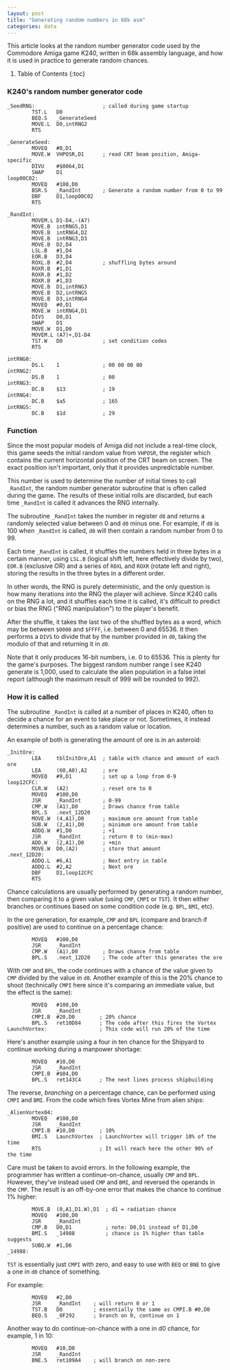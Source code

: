 ```yaml
---
layout: post
title: "Generating random numbers in 68k asm"
categories: data
---
```


This article looks at the random number generator code used by the Commodore
Amiga game K240, written in 68k assembly language, and how it is used in
practice to generate random chances.

1. Table of Contents
{:toc}

### K240's random number generator code

```assembly
_SeedRNG:                      ; called during game startup
        TST.L   D0
        BEQ.S   _GenerateSeed
        MOVE.L  D0,intRNG2
        RTS

_GenerateSeed:
        MOVEQ   #0,D1
        MOVE.W  VHPOSR,D1      ; read CRT beam position, Amiga-specific
        DIVU    #$0064,D1
        SWAP    D1
loop00C02:
        MOVEQ   #100,D0
        BSR.S   _RandInt       ; Generate a random number from 0 to 99
        DBF     D1,loop00C02
        RTS

_RandInt:
        MOVEM.L D1-D4,-(A7)
        MOVE.B  intRNG5,D1
        MOVE.B  intRNG4,D2
        MOVE.B  intRNG3,D3
        MOVE.B  D2,D4
        LSL.B   #1,D4
        EOR.B   D3,D4
        ROXL.B  #2,D4          ; shuffling bytes around
        ROXR.B  #1,D1
        ROXR.B  #1,D2
        ROXR.B  #1,D3
        MOVE.B  D1,intRNG3
        MOVE.B  D2,intRNG5
        MOVE.B  D3,intRNG4
        MOVEQ   #0,D1
        MOVE.W  intRNG4,D1
        DIVS    D0,D1
        SWAP    D1
        MOVE.W  D1,D0
        MOVEM.L (A7)+,D1-D4
        TST.W   D0             ; set condition codes
        RTS

intRNG0:
        DS.L    1              ; 00 00 00 00
intRNG2:
        DS.B    1              ; 00
intRNG3:
        DC.B    $13            ; 19
intRNG4:
        DC.B    $a5            ; 165
intRNG5:
        DC.B    $1d            ; 29
```

### Function

Since the most popular models of Amiga did not include a real-time clock, this
game seeds the initial random value from `VHPOSR`, the register which contains
the current horizontal position of the CRT beam on screen. The exact position
isn't important, only that it provides unpredictable number.

This number is used to determine the number of initial times to call `_RandInt`,
the random number generator subroutine that is often called during the game.
The results of these initial rolls are discarded, but each time `_RandInt` is
called it advances the RNG internally.

The subroutine `_RandInt` takes the number in register `d0` and returns a
randomly selected value between 0 and `d0` minus one. For example, if `d0` is
100 when `_RandInt` is called, `d0` will then contain a random number from 0
to 99.

Each time `_RandInt` is called, it shuffles the numbers held in three bytes in a
certain manner, using `LSL.B` (logical shift left, here effectively divide by
two), `EOR.B` (exclusive OR) and a series of `ROXL` and `ROXR` (rotate left and
right), storing the results in the three bytes in a different order.

In other words, the RNG is purely deterministic, and the only question is how
many iterations into the RNG the player will achieve. Since K240 calls on the
RNG a lot, and it shuffles each time it is called, it's difficult to predict or
bias the RNG ("RNG manipulation") to the player's benefit.

After the shuffle, it takes the last two of the shuffled bytes as a word, which
may be between `$0000` and `$FFFF`, i.e. between 0 and 65536. It then performs a
`DIVS` to divide that by the number provided in `d0`, taking the modulo of that
and returning it in `d0`.

Note that it only produces 16-bit numbers, i.e. 0 to 65536. This is plenty for
the game's purposes. The biggest random number range I see K240 generate is
1,000, used to calculate the alien population in a false intel report (although
the maximum result of 999 will be rounded to 992).

### How it is called

The subroutine `_RandInt` is called at a number of places in K240, often to
decide a chance for an event to take place or not. Sometimes, it instead
determines a number, such as a random value or location.

An example of both is generating the amount of ore is in an asteroid:

```assembly
_InitOre:
        LEA     tblInitOre,A1  ; table with chance and amount of each ore
        LEA     (60,A0),A2     ; ore
        MOVEQ   #9,D1          ; set up a loop from 0-9
loop12CFC:
        CLR.W   (A2)           ; reset ore to 0
        MOVEQ   #100,D0
        JSR     _RandInt       ; 0-99
        CMP.W   (A1),D0        ; Draws chance from table
        BPL.S   .next_12D20
        MOVE.W  (4,A1),D0      ; maximum ore amount from table
        SUB.W   (2,A1),D0      ; minimum ore amount from table
        ADDQ.W  #1,D0          ; +1
        JSR     _RandInt       ; return 0 to (min-max)
        ADD.W   (2,A1),D0      ; +min
        MOVE.W  D0,(A2)        ; store that amount
.next_12D20:
        ADDQ.L  #6,A1          ; Next entry in table
        ADDQ.L  #2,A2          ; Next ore
        DBF     D1,loop12CFC
        RTS
```

Chance calculations are usually performed by generating a random number, then
comparing it to a given value (using `CMP`, `CMPI` or `TST`). It then either
branches or continues based on some condition code (e.g. `BPL`, `BMI`, etc).

In the ore generation, for example, `CMP` and `BPL` (compare and branch if
positive) are used to continue on a percentage chance:

```assembly
        MOVEQ   #100,D0
        JSR     _RandInt
        CMP.W   (A1),D0        ; Draws chance from table
        BPL.S   .next_12D20    ; The code after this generates the ore
```

With `CMP` and `BPL`, the code continues with a chance of the value given to
`CMP` divided by the value in `d0`. Another example of this is the 20% chance to
shoot (technically `CMPI` here since it's comparing an immediate value, but the
effect is the same):

```assembly
        MOVEQ   #100,D0
        JSR     _RandInt
        CMPI.B  #20,D0        ; 20% chance
        BPL.S   ret10D84      ; The code after this fires the Vortex
LaunchVortex:                 ; This code will run 20% of the time
```

Here's another example using a four in ten chance for the Shipyard to continue
working during a manpower shortage:

```assembly
        MOVEQ   #10,D0
        JSR     _RandInt
        CMPI.B  #$04,D0
        BPL.S   ret143C4      ; The next lines process shipbuilding
```

The reverse, _branching_ on a percentage chance, can be performed using `CMPI`
and `BMI`. From the code which fires Vortex Mine from alien ships:

```assembly
_AlienVortex04:
        MOVEQ   #100,D0
        JSR     _RandInt
        CMPI.B  #10,D0        ; 10%
        BMI.S   LaunchVortex  ; LaunchVortex will trigger 10% of the time
        RTS                   ; It will reach here the other 90% of the time
```

Care must be taken to avoid errors. In the following example, the programmer has
written a continue-on-chance, usually `CMP` and `BPL`. However, they've instead
used `CMP` and `BMI`, and reversed the operands in the `CMP`. The result is an
off-by-one error that makes the chance to continue 1% higher:

```assembly
        MOVE.B  (0,A1,D1.W),D1  ; d1 = radiation chance
        MOVEQ   #100,D0
        JSR     _RandInt
        CMP.B   D0,D1           ; note: D0,D1 instead of D1,D0
        BMI.S   _14988          ; chance is 1% higher than table suggests
        SUBQ.W  #1,D6
_14988:
```

`TST` is essentially just `CMPI` with zero, and easy to use with `BEQ` or `BNE`
to give a one in `d0` chance of something.

For example:

```assembly
        MOVEQ   #2,D0
        JSR     _RandInt    ; will return 0 or 1
        TST.B   D0          ; essentially the same as CMPI.B #0,D0
        BEQ.S   _0F292      ; branch on 0, continue on 1
```

Another way to do continue-on-chance with a one in d0 chance, for example,
1 in 10:

```assembly
        MOVEQ   #10,D0
        JSR     _RandInt
        BNE.S   ret109A4    ; will branch on non-zero
```

